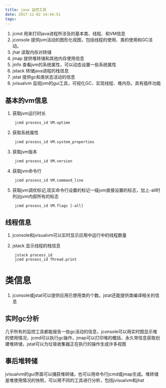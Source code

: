 ```yaml
---
title: java 监控工具
date: 2017-12-02 14:44:51
tags:
---
```

1. jcmd 用来打印java进程所涉及的基本类、线程、和VM信息
2. jconsole 提供jvm活动的图形化视图，包括线程的使用、类的使用和GC活动。
3. jhat 读取内存对转储
4. jmap 提供堆转储和其他内存使用信息
5. jinfo 查看jvm的系统属性，可以动态设置一些系统属性
6. jstack 转储java进程的栈信息
7. jstat 提供gc和类状态活动的信息
8. jvisualvm 监视jvm的gui工具，可视化GC、实现线程、堆内存。具有插件功能


## 基本的vm信息
1. 获取jvm运行时长

        jcmd process_id VM.uptime


2. 获取系统属性

        jcmd process_id VM.system_properties

3. 获取jvm版本

        jcmd process_id VM.version

4. 获取jvm命令行

        jcmd process_id VM.command_line

5. 获取jvm调优标记,现实命令行设置的标记一级jvm直接设置的标志，加上-all时列出jvm内部所有的标志

        jcmd process_id VM.flags [-all]

## 线程信息
1. jconsole和jvisualvm可以实时显示应用中运行中的线程数量

2. jstack 显示线程的栈信息

        jstack process_id
        jcmd process_id Thread.print

# 类信息
1. jconsole或jstat可以提供应用已使用类的个数。jstat还能提供类编译相关的信息

## 实时gc分析
几乎所有的监控工具都能报告一些gc活动的信息，jconsole可以用实时图显示堆的使用情况，jcmd可以执行gc操作，jmap可以打印堆的概括、永久带信息获取创建堆转储，jstat可以为垃圾收集器正在执行的操作生成许多视图

## 事后堆转储
jvisualvm的gui界面可以捕获堆转储，也可以用命令行jcmd或jmap生成。堆转储是堆使用情况的快照，可以用不同的工具进行分析，包括jvisualvm和jhat

